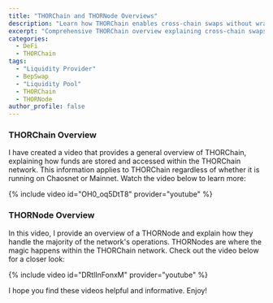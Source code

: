 ```yaml
---
title: "THORChain and THORNode Overviews"
description: "Learn how THORChain enables cross-chain swaps without wrapped tokens. Understand the decentralized exchange protocol powering Bitcoin, Ethereum, and multi-chain DeFi."
excerpt: "Comprehensive THORChain overview explaining cross-chain swaps, liquidity pools, RUNE tokenomics, and how the protocol enables trustless DeFi across blockchains."
categories:
  - DeFi
  - THORChain
tags:
  - "Liquidity Provider"
  - BepSwap
  - "Liquidity Pool"
  - THORChain
  - THORNode
author_profile: false
---
```


### THORChain Overview
I have created a video that provides a general overview of THORChain, explaining how funds are stored and accessed within the THORChain network. This information applies to THORChain regardless of whether it is running on Chaosnet or Mainnet. Watch the video below to learn more:

{% include video id="OH0_oq5DtT8" provider="youtube" %}

### THORNode Overview
In this video, I provide an overview of a THORNode and explain how they handle the majority of the network's operations. THORNodes are where the magic happens within the THORChain network. Check out the video below for a closer look:

{% include video id="DRtlInFonxM" provider="youtube" %}

I hope you find these videos helpful and informative. Enjoy!

